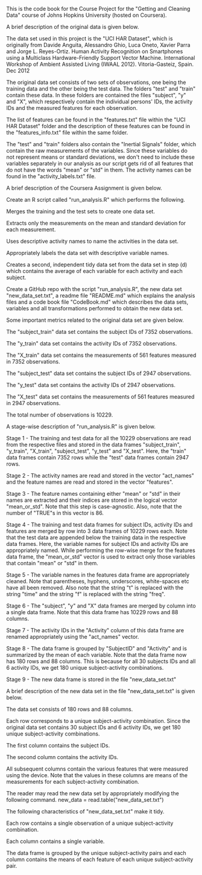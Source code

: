 This is the code book for the Course Project for the "Getting and Cleaning Data" course of Johns Hopkins University (hosted on Coursera).


A brief description of the original data is given below.


The data set used in this project is the "UCI HAR Dataset", which is originally from Davide Anguita, Alessandro Ghio, Luca Oneto, Xavier Parra and Jorge L. Reyes-Ortiz. Human Activity Recognition on Smartphones using a Multiclass Hardware-Friendly Support Vector Machine. International Workshop of Ambient Assisted Living (IWAAL 2012). Vitoria-Gasteiz, Spain. Dec 2012

The original data set consists of two sets of observations, one being the training data and the other being the test data. The folders "test" and "train" contain these data.
In these folders are contained the files "subject", "y" and "X", which respectively contain the individual persons' IDs, the activity IDs and the measured features for each observation.

The list of features can be found in the "features.txt" file within the "UCI HAR Dataset" folder and the description of these features can be found in the "features_info.txt" file within the same folder.

The "test" and "train" folders also contain the "Inertial Signals" folder, which contain the raw measurements of the variables. Since these variables do not represent means or standard deviations, we don't need to include these variables separately in our analysis as our script gets rid of all features that do not have the words "mean" or "std" in them.
The activity names can be found in the "activity_labels.txt" file.


A brief description of the Coursera Assignment is given below.


Create an R script called "run_analysis.R" which performs the following.


Merges the training and the test sets to create one data set.

Extracts only the measurements on the mean and standard deviation for each measurement.

Uses descriptive activity names to name the activities in the data set.

Appropriately labels the data set with descriptive variable names.

Creates a second, independent tidy data set from the data set in step (d) which contains the average of each variable for each activity and each subject.


Create a GitHub repo with the script "run_analysis.R", the new data set "new_data_set.txt", a readme file "README.md" which explains the analysis files and a code book file "CodeBook.md" which describes the data sets, variables and all transformations performed to obtain the new data set.


Some important metrics related to the original data set are given below.


The "subject_train" data set contains the subject IDs of 7352 observations.

The "y_train" data set contains the activity IDs of 7352 observations.

The "X_train" data set contains the measurements of 561 features measured in 7352 observations.

The "subject_test" data set contains the subject IDs of 2947 observations.

The "y_test" data set contains the activity IDs of 2947 observations.

The "X_test" data set contains the measurements of 561 features measured in 2947 observations.

The total number of observations is 10229.


A stage-wise description of "run_analysis.R" is given below.


Stage 1 - The training and test data for all the 10229 observations are read from the respective files and stored in the data frames "subject_train", "y_train", "X_train", "subject_test", "y_test" and "X_test". Here, the "train" data frames contain 7352 rows while the "test" data frames contain 2947 rows.

Stage 2 - The activity names are read and stored in the vector "act_names" and the feature names are read and stored in the vector "features".

Stage 3 - The feature names containing either "mean" or "std" in their names are extracted and their indices are stored in the logical vector "mean_or_std". Note that this step is case-agnostic. Also, note that the number of "TRUE"s in this vector is 86.

Stage 4 - The training and test data frames for subject IDs, activity IDs and features are merged by row into 3 data frames of 10229 rows each. Note that the test data are appended below the training data in the respective data frames. Here, the variable names for subject IDs and activity IDs are appropriately named. While performing the row-wise merge for the features data frame, the "mean_or_std" vector is used to extract only those variables that contain "mean" or "std" in them.

Stage 5 - The variable names in the features data frame are appropriately cleaned. Note that parentheses, hyphens, underscores, white-spaces etc have all been removed. Also note that the string "t" is replaced with the string "time" and the string "f" is replaced with the string "freq".

Stage 6 - The "subject", "y" and "X" data frames are merged by column into a single data frame. Note that this data frame has 10229 rows and 88 columns.

Stage 7 - The activity IDs in the "Activity" column of this data frame are renamed appropriately using the "act_names" vector.

Stage 8 - The data frame is grouped by "SubjectID" and "Activity" and is summarized by the mean of each variable. Note that the data frame now has 180 rows and 88 columns. This is because for all 30 subjects IDs and all 6 activity IDs, we get 180 unique subject-activity combinations.

Stage 9 - The new data frame is stored in the file "new_data_set.txt"


A brief description of the new data set in the file "new_data_set.txt" is given below.


The data set consists of 180 rows and 88 columns.

Each row corresponds to a unique subject-activity combination. Since the original data set contains 30 subject IDs and 6 activity IDs, we get 180 unique subject-activity combinations.

The first column contains the subject IDs.

The second column contains the activity IDs.

All subsequent columns contain the various features that were measured using the device. Note that the values in these columns are means of the measurements for each subject-activity combination.


The reader may read the new data set by appropriately modifying the following command.
new_data = read.table("new_data_set.txt")


The following characteristics of "new_data_set.txt" make it tidy.


Each row contains a single observation of a unique subject-activity combination.

Each column contains a single variable.

The data frame is grouped by the unique subject-activity pairs and each column contains the means of each feature of each unique subject-activity pair.